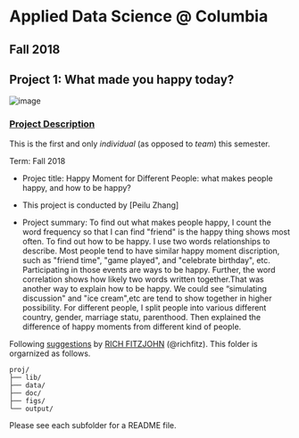 # Applied Data Science @ Columbia
## Fall 2018
## Project 1: What made you happy today?

![image](figs/title.jpeg)

### [Project Description](doc/)
This is the first and only *individual* (as opposed to *team*) this semester. 

Term: Fall 2018

+ Projec title: Happy Moment for Different People: what makes people happy, and how to be happy?
+ This project is conducted by [Peilu Zhang]

+ Project summary: To find out what makes people happy, I count the word frequency so that I can find "friend" is the happy thing shows most often. To find out how to be happy. I use two words relationships to describe. Most people tend to have similar happy moment discription, such as "friend	time",	"game	played", and "celebrate birthday", etc. Participating in those events are ways to be happy. Further, the word correlation shows how likely two words written together.That was another way to explain how to be happy. We could see “simulating discussion" and "ice cream",etc are tend to show together in higher possibility. For different people, I split people into various different country, gender, marriage statu, parenthood. Then explained the difference of happy moments from different kind of people. 

Following [suggestions](http://nicercode.github.io/blog/2013-04-05-projects/) by [RICH FITZJOHN](http://nicercode.github.io/about/#Team) (@richfitz). This folder is orgarnized as follows.

```
proj/
├── lib/
├── data/
├── doc/
├── figs/
└── output/
```

Please see each subfolder for a README file.

